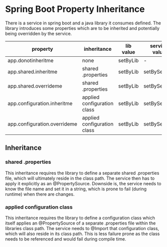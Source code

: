 # Spring Boot Property Inheritance

There is a service in spring boot and a java library it consumes defined. The library introduces some properties which are to be inherited and potentially being overridden by the service.

| property                     | inheritance                 | lib value | service value | final value             |
|------------------------------|-----------------------------|-----------|---------------|-------------------------|
| app.donotinheritme           | none                        | setByLib  | -             | setDefaultInConstructor |
| app.shared.inheritme         | shared .properties          | setByLib  | setByService  | setByLib                |
| app.shared.overrideme        | shared .properties          | setByLib  | setByService  | setByService            |
| app.configuration.inheritme  | applied configuration class | setByLib  | setByService  | setByLib                |
| app.configuration.overrideme | applied configuration class | setByLib  | setByService  | setByService            |


## Inheritance

### shared .properties

This inheritance requires the library to define a separate shared .properties file, which will ultimately reside in the class path. The service then has to apply it explicitly as an @PropertySource. Downside is, the service needs to know the file name and set it in a string, which is prone to fail (during runtime) when there are changes.

### applied configuration class

This inheritance requires the library to define a configuration class which itself applies an @PropertySource of a separate .properties file within the libraries class path. The service needs to @Import that configuration class, which will also reside in its class path. This is less failure prone as the class needs to be referenced and would fail during compile time.
